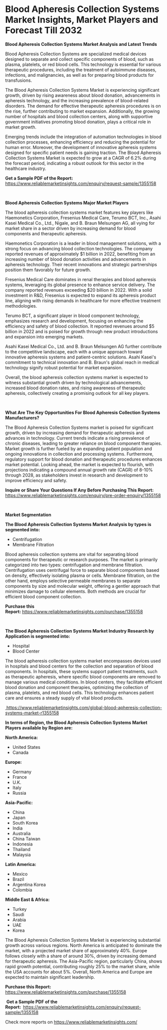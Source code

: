 <p><h1>Blood Apheresis Collection Systems Market Insights, Market Players and Forecast Till 2032</h1></p><p><strong>Blood Apheresis Collection Systems Market Analysis and Latest Trends</strong></p>
<p><p>Blood Apheresis Collection Systems are specialized medical devices designed to separate and collect specific components of blood, such as plasma, platelets, or red blood cells. This technology is essential for various therapeutic procedures, including the treatment of autoimmune diseases, infections, and malignancies, as well as for preparing blood products for transfusions.</p><p>The Blood Apheresis Collection Systems Market is experiencing significant growth, driven by rising awareness about blood donation, advancements in apheresis technology, and the increasing prevalence of blood-related disorders. The demand for effective therapeutic apheresis procedures is on the rise, further contributing to market expansion. Additionally, the growing number of hospitals and blood collection centers, along with supportive government initiatives promoting blood donation, plays a critical role in market growth.</p><p>Emerging trends include the integration of automation technologies in blood collection processes, enhancing efficiency and reducing the potential for human error. Moreover, the development of innovative apheresis systems designed for specific patient needs is gaining traction. The Blood Apheresis Collection Systems Market is expected to grow at a CAGR of 6.2% during the forecast period, indicating a robust outlook for this sector in the healthcare industry.</p></p>
<p><strong>Get a Sample PDF of the Report:&nbsp;</strong> <a href="https://www.reliablemarketinsights.com/enquiry/request-sample/1355158?utm_campaign=2951&utm_medium=2&utm_source=Github&utm_content=ia&utm_term=05032025&utm_id=blood-apheresis-collection-systems">https://www.reliablemarketinsights.com/enquiry/request-sample/1355158</a></p>
<p>&nbsp;</p>
<p><strong>Blood Apheresis Collection Systems Major Market Players</strong></p>
<p><p>The blood apheresis collection systems market features key players like Haemonetics Corporation, Fresenius Medical Care, Terumo BCT, Inc., Asahi Kasei Medical Co., Ltd., Nigale, and B. Braun Melsungen AG, all vying for market share in a sector driven by increasing demand for blood components and therapeutic apheresis.</p><p>Haemonetics Corporation is a leader in blood management solutions, with a strong focus on advancing blood collection technologies. The company reported revenues of approximately $1 billion in 2022, benefiting from an increasing number of blood donation activities and advancements in apheresis technology. Their recent innovations and strategic partnerships position them favorably for future growth.</p><p>Fresenius Medical Care dominates in renal therapies and blood apheresis systems, leveraging its global presence to enhance service delivery. The company reported revenues exceeding $20 billion in 2022. With a solid investment in R&D, Fresenius is expected to expand its apheresis product line, aligning with rising demands in healthcare for more effective treatment methodologies.</p><p>Terumo BCT, a significant player in blood component technology, emphasizes research and development, focusing on enhancing the efficiency and safety of blood collection. It reported revenues around $5 billion in 2022 and is poised for growth through new product introductions and expansion into emerging markets.</p><p>Asahi Kasei Medical Co., Ltd. and B. Braun Melsungen AG further contribute to the competitive landscape, each with a unique approach toward innovative apheresis systems and patient-centric solutions. Asahi Kasei's commitment to technical innovation and B. Braun's global reach in medical technology signify robust potential for market expansion.</p><p>Overall, the blood apheresis collection systems market is expected to witness substantial growth driven by technological advancements, increased blood donation rates, and rising awareness of therapeutic apheresis, collectively creating a promising outlook for all key players.</p></p>
<p>&nbsp;</p>
<p><strong>What Are The Key Opportunities For Blood Apheresis Collection Systems Manufacturers?</strong></p>
<p><p>The Blood Apheresis Collection Systems market is poised for significant growth, driven by increasing demand for therapeutic apheresis and advances in technology. Current trends indicate a rising prevalence of chronic diseases, leading to greater reliance on blood component therapies. Market growth is further fueled by an expanding patient population and ongoing innovations in collection and processing systems. Furthermore, regulatory support for blood donation and therapeutic procedures enhances market potential. Looking ahead, the market is expected to flourish, with projections indicating a compound annual growth rate (CAGR) of 8-10% through 2028, as stakeholders invest in research and development to improve efficiency and safety.</p></p>
<p><strong>Inquire or Share Your Questions If Any Before Purchasing This Report:</strong> <a href="https://www.reliablemarketinsights.com/enquiry/pre-order-enquiry/1355158?utm_campaign=2951&utm_medium=2&utm_source=Github&utm_content=ia&utm_term=05032025&utm_id=blood-apheresis-collection-systems">https://www.reliablemarketinsights.com/enquiry/pre-order-enquiry/1355158</a></p>
<p>&nbsp;</p>
<p><strong>Market Segmentation</strong></p>
<p><strong>The Blood Apheresis Collection Systems Market Analysis by types is segmented into:</strong></p>
<p><ul><li>Centrifugation</li><li>Membrane Filtration</li></ul></p>
<p><p>Blood apheresis collection systems are vital for separating blood components for therapeutic or research purposes. The market is primarily categorized into two types: centrifugation and membrane filtration. Centrifugation uses centrifugal force to separate blood components based on density, effectively isolating plasma or cells. Membrane filtration, on the other hand, employs selective permeable membranes to separate components by size and molecular weight, offering a gentler approach that minimizes damage to cellular elements. Both methods are crucial for efficient blood component collection.</p></p>
<p><strong>Purchase this Report:&nbsp;</strong><a href="https://www.reliablemarketinsights.com/purchase/1355158?utm_campaign=2951&utm_medium=2&utm_source=Github&utm_content=ia&utm_term=05032025&utm_id=blood-apheresis-collection-systems">https://www.reliablemarketinsights.com/purchase/1355158</a></p>
<p>&nbsp;</p>
<p><strong>The Blood Apheresis Collection Systems Market Industry Research by Application is segmented into:</strong></p>
<p><ul><li>Hospital</li><li>Blood Center</li></ul></p>
<p><p>The blood apheresis collection systems market encompasses devices used in hospitals and blood centers for the collection and separation of blood components. In hospitals, these systems support patient treatments, such as therapeutic apheresis, where specific blood components are removed to manage various medical conditions. In blood centers, they facilitate efficient blood donation and component therapies, optimizing the collection of plasma, platelets, and red blood cells. This technology enhances patient care and ensures a steady supply of vital blood products.</p></p>
<p><a href="https://www.reliablemarketinsights.com/global-blood-apheresis-collection-systems-market-r1355158?utm_campaign=2951&utm_medium=2&utm_source=Github&utm_content=ia&utm_term=05032025&utm_id=blood-apheresis-collection-systems">&nbsp;https://www.reliablemarketinsights.com/global-blood-apheresis-collection-systems-market-r1355158</a></p>
<p><strong>In terms of Region, the Blood Apheresis Collection Systems Market Players available by Region are:</strong></p>
<p>
    <p> <strong> North America: </strong>
        <ul>
            <li>United States</li>
            <li>Canada</li>
        </ul>
        </p> 
    <p> <strong> Europe: </strong>
        <ul>
            <li>Germany</li>
            <li>France</li>
            <li>U.K.</li>
            <li>Italy</li>
            <li>Russia</li>
        </ul>
        </p> 
    <p> <strong> Asia-Pacific: </strong>
        <ul>
            <li>China</li>
            <li>Japan</li>
            <li>South Korea</li>
            <li>India</li>
            <li>Australia</li>
            <li>China Taiwan</li>
            <li>Indonesia</li>
            <li>Thailand</li>
            <li>Malaysia</li>
        </ul>
        </p> 
    <p> <strong> Latin America: </strong>
        <ul>
            <li>Mexico</li>
            <li>Brazil</li>
            <li>Argentina Korea</li>
            <li>Colombia</li>
        </ul>
        </p> 
    <p> <strong> Middle East & Africa: </strong>
        <ul>
            <li>Turkey</li>
            <li>Saudi</li>
            <li>Arabia</li>
            <li>UAE</li>
            <li>Korea</li>
        </ul>
    </p>
    </p>
<p><p>The Blood Apheresis Collection Systems Market is experiencing substantial growth across various regions. North America is anticipated to dominate the market, with a projected market share of approximately 40%. Europe follows closely with a share of around 30%, driven by increasing demand for therapeutic apheresis. The Asia-Pacific region, particularly China, shows rapid growth potential, contributing roughly 25% to the market share, while the USA accounts for about 5%. Overall, North America and Europe are expected to maintain significant leadership.</p></p>
<p><strong>Purchase this Report: </strong><a href="https://www.reliablemarketinsights.com/purchase/1355158?utm_campaign=2951&utm_medium=2&utm_source=Github&utm_content=ia&utm_term=05032025&utm_id=blood-apheresis-collection-systems">https://www.reliablemarketinsights.com/purchase/1355158</a></p>
<p>&nbsp;<strong>Get a Sample PDF of the Report:&nbsp;&nbsp;</strong><a href="https://www.reliablemarketinsights.com/enquiry/request-sample/1355158?utm_campaign=2951&utm_medium=2&utm_source=Github&utm_content=ia&utm_term=05032025&utm_id=blood-apheresis-collection-systems">https://www.reliablemarketinsights.com/enquiry/request-sample/1355158</a></p>
<p><strong></strong></p>
<p>Check more reports on <a href="https://www.reliablemarketinsights.com/?utm_campaign=2951&utm_medium=2&utm_source=Github&utm_content=ia&utm_term=05032025&utm_id=blood-apheresis-collection-systems">https://www.reliablemarketinsights.com/</a></p>